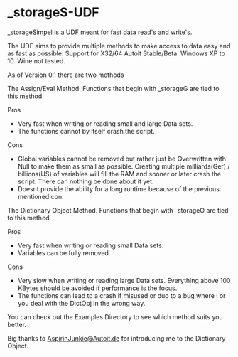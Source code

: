 # _storageS-UDF
_storageSimpel is a UDF meant for fast data read's and write's.

The UDF aims to provide multiple methods to make access to data easy and as fast as possible.
Support for X32/64 Autoit Stable/Beta. Windows XP to 10. Wine not tested.


As of Version 0.1 there are two methods

The Assign/Eval Method. Functions that begin with _storageG are tied to this method.
	
Pros
- Very fast when writing or reading small and large Data sets.
- The functions cannot by itself crash the script.

Cons
- Global variables cannot be removed but rather just be Overwritten with Null to make them as small as possible. Creating multiple milliards(Ger) / billions(US) of variables will fill the RAM and sooner or later crash the script. There can nothing be done about it yet.
- Doesnt provide the ability for a long runtime because of the previous mentioned con.


The Dictionary Object Method. Functions that begin with _storageO are tied to this method.

Pros
- Very fast when writing or reading small Data sets.
- Variables can be fully removed.
	
Cons
- Very slow when writing or reading large Data sets. Everything above 100 KBytes should be avoided if performance is the focus.
- The functions can lead to a crash if misused or duo to a bug where i or you deal with the DictObj in the wrong way.



You can check out the Examples Directory to see which method suits you better.

Big thanks to AspirinJunkie@Autoit.de for introducing me to the Dictionary Object.
